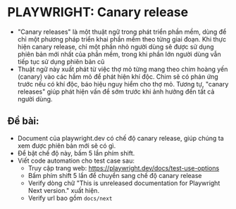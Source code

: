 # PLAYWRIGHT: Canary release

- "Canary releases" là một thuật ngữ trong phát triển phần mềm, dùng để chỉ một phương pháp triển khai phần mềm theo từng giai đoạn. Khi thực hiện canary release, chỉ một phần nhỏ người dùng sẽ được sử dụng phiên bản mới nhất của phần mềm, trong khi phần lớn người dùng vẫn tiếp tục sử dụng phiên bản cũ
- Thuật ngữ này xuất phát từ việc thợ mỏ từng mang theo chim hoàng yến (canary) vào các hầm mỏ để phát hiện khí độc. Chim sẽ có phản ứng trước nếu có khí độc, báo hiệu nguy hiểm cho thợ mỏ. Tương tự, "canary releases" giúp phát hiện vấn đề sớm trước khi ảnh hưởng đến tất cả người dùng.

## Đề bài:

- Document của playwright.dev có chế độ canary release, giúp chúng ta xem được phiên bản mới sẽ có gì.
- Để bật chế độ này, bấm 5 lần phím shift.
- Viết code automation cho test case sau:
  - Truy cập trang web: https://playwright.dev/docs/test-use-options
  - Bấm phím shift 5 lần để chuyển sang chế độ canary release
  - Verify dòng chữ "This is unreleased documentation for Playwright Next version." xuất hiện.
  - Verify url bao gồm `docs/next`

